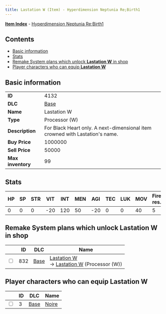 ```yaml
---
title: Lastation W (Item) - Hyperdimension Neptunia Re;Birth1
---
```


[**Item Index**](/neptunia/rb1/item/index.html) - [Hyperdimension Neptunia Re;Birth1](/neptunia/rb1)

## Contents

- [Basic information](#basic-information)
- [Stats](#stats)
- [Remake System plans which unlock **Lastation W** in shop](#remake-system-plans-which-unlock-lastation-w-in-shop)
- [Player characters who can equip **Lastation W**](#player-characters-who-can-equip-lastation-w)
## Basic information

|   |   |
| -- | -- |
| **ID** | 4132 |
| **DLC** | [Base](/neptunia/rb1/dlc/1-base.html) |
| **Name** | Lastation W |
| **Type** | Processor (W) |
| **Description** | For Black Heart only. A next-dimensional item crowned with Lastation's name. |
| **Buy Price** | 1000000 |
| **Sell Price** | 50000 |
| **Max inventory** | 99 |


## Stats

| HP | SP | STR | VIT | INT | MEN | AGI | TEC | LUK | MOV | Fire res. | Ice res. | Wind res. | Lightning res. |
| -- | -- | --- | --- | --- | --- | --- | --- | --- | --- | --------- | -------- | --------- | -------------- |
| 0 | 0 | 0 | -20 | 120 | 50 | -20 | 0 | 0 | 40 | 5 | 0 | 0 | 0 |


## Remake System plans which unlock **Lastation W** in shop

|    | ID | DLC | Name |
| -- | -- | --- | ---- |
| <input type="checkbox" id="rb1-remake-1-832" class="trackbox" /> | 832 | [Base](/neptunia/rb1/dlc/1-base.html) | [Lastation W](/neptunia/rb1/remake/1-832-lastation-w.html)<br /> → [Lastation W](/neptunia/rb1/item/1-4132-lastation-w.html) (Processor (W)) |


## Player characters who can equip **Lastation W**

|    | ID | DLC | Name |
| -- | -- | --- | ---- |
| <input type="checkbox" id="rb1-player-1-3" class="trackbox" /> | 3 | [Base](/neptunia/rb1/dlc/1-base.html) | [Noire](/neptunia/rb1/player/1-3-noire.html) |
